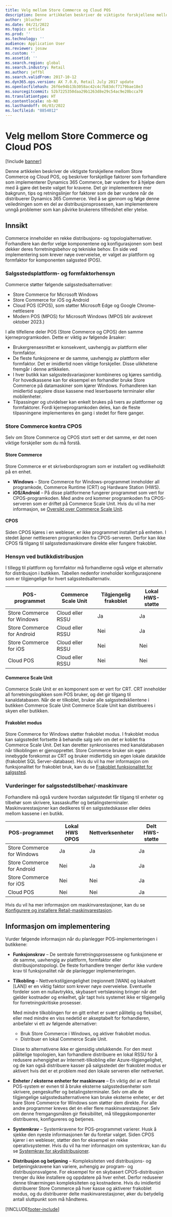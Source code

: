```yaml
---
title: Velg mellom Store Commerce og Cloud POS
description: Denne artikkelen beskriver de viktigste forskjellene mellom Store Commerce og Cloud POS, og beskriver forskjellige faktorer som forhandlere som implementerer Dynamics 365 Commerce, bør vurdere for å hjelpe dem med å gjøre det beste valget for kravene.
author: jblucher
ms.date: 04/21/2022
ms.topic: article
ms.prod: ''
ms.technology: ''
audience: Application User
ms.reviewer: josaw
ms.custom: ''
ms.assetid: ''
ms.search.region: global
ms.search.industry: Retail
ms.author: jeffbl
ms.search.validFrom: 2017-10-12
ms.dyn365.ops.version: AX 7.0.0, Retail July 2017 update
ms.openlocfilehash: 26f6e94b13b3058ac42c4c7b83dcf7179bae18e3
ms.sourcegitcommit: 52b7225350daa29b1263d8e29c54ac9e20bcca70
ms.translationtype: HT
ms.contentlocale: nb-NO
ms.lasthandoff: 06/03/2022
ms.locfileid: "8854012"
---
```

# <a name="choose-between-store-commerce-and-cloud-pos"></a>Velg mellom Store Commerce og Cloud POS

[!include [banner](includes/banner.md)]

Denne artikkelen beskriver de viktigste forskjellene mellom Store Commerce og Cloud POS, og beskriver forskjellige faktorer som forhandlere som implementerer Dynamics 365 Commerce, bør vurdere for å hjelpe dem med å gjøre det beste valget for kravene. Det gir implementerere mer bakgrunn, tips og retningslinjer for faktorer som de bør vurdere når de distribuerer Dynamics 365 Commerce. Ved å se gjennom og følge denne veiledningen som en del av distribusjonsprosessen, kan implementerere unngå problemer som kan påvirke brukerens tilfredshet eller ytelse.

## <a name="insights"></a>Innsikt

Commerce inneholder en rekke distribusjons- og topologialternativer. Forhandlere kan derfor velge komponentene og konfigurasjonen som best dekker deres forretningsbehov og tekniske behov. En side ved implementering som krever nøye overveielse, er valget av plattform og formfaktor for komponenten salgssted (POS).

### <a name="pos-platform-and-form-factor-considerations"></a>Salgsstedsplattform- og formfaktorhensyn

Commerce støtter følgende salgsstedsalternativer:

- Store Commerce for Microsoft Windows
- Store Commerce for iOS og Android
- Cloud POS (CPOS), som støtter Microsoft Edge og Google Chrome-nettlesere
- Modern POS (MPOS) for Microsoft Windows (MPOS blir avskrevet oktober 2023.) 

I alle tilfellene deler POS (Store Commerce og CPOS) den samme kjerneprogramkoden. Dette er viktig av følgende årsaker:

- Brukergrensesnittet er konsekvent, uavhengig av plattform eller formfaktor.
- De fleste funksjonene er de samme, uavhengig av plattform eller formfaktor. Det er imidlertid noen viktige forskjeller. Disse ulikhetene fremgår i denne artikkelen.
- I hver butikk kan salgsstedsvariasjoner kombineres og kjøres samtidig. For hovedkassene kan for eksempel en forhandler bruke Store Commerce på datamaskiner som kjører Windows. Forhandleren kan imidlertid supplere disse kassene med leserbaserte terminaler eller mobilenheter.
- Tilpassinger og utvidelser kan enkelt brukes på tvers av plattformer og formfaktorer. Fordi kjerneprogramkoden deles, kan de fleste tilpasningene implementeres én gang i stedet for flere ganger.

### <a name="store-commerce-vs-cpos"></a>Store Commerce kontra CPOS

Selv om Store Commerce og CPOS stort sett er det samme, er det noen viktige forskjeller som du må forstå.

#### <a name="store-commerce"></a>Store Commerce

Store Commerce er et skrivebordsprogram som er installert og vedlikeholdt på en enhet.

- **Windows** – Store Commerce for Windows-programmet inneholder all programkode, Commerce Runtime (CRT) og Hardware Station (HWS).
- **iOS/Android** – På disse plattformene fungerer programmet som vert for CPOS-programkoden. Med andre ord kommer programkoden fra CPOS-serveren som er driftet på Commerce Scale Unit. Hvis du vil ha mer informasjon, se [Oversikt over Commerce Scale Unit](dev-itpro/retail-store-system-begin.md).

#### <a name="cpos"></a>CPOS

Siden CPOS kjøres i en webleser, er ikke programmet installert på enheten. I stedet åpner nettleseren programkoden fra CPOS-serveren. Derfor kan ikke CPOS få tilgang til salgsstedsmaskinvare direkte eller fungere frakoblet.

### <a name="store-deployment-considerations"></a>Hensyn ved butikkdistribusjon

I tillegg til plattform og formfaktor må forhandlerne også velge et alternativ for distribusjon i butikken. Tabellen nedenfor inneholder konfigurasjonene som er tilgjengelige for hvert salgsstedsalternativ.

| POS-programmet            | Commerce Scale Unit | Tilgjengelig frakoblet | Lokal HWS-støtte |
|----------------------------|---------------------|-------------------|-------------------|
| Store Commerce for Windows | Cloud eller RSSU       | Ja               | Ja               |
| Store Commerce for Android | Cloud eller RSSU       | Nei                | Ja               |
| Store Commerce for iOS     | Cloud eller RSSU       | Nei                | Nei                |
| Cloud POS                  | Cloud eller RSSU       | Nei                | Nei                |

#### <a name="commerce-scale-unit"></a>Commerce Scale Unit

Commerce Scale Unit er en komponent som er vert for CRT. CRT inneholder all forretningslogikken som POS bruker, og det gir tilgang til kanaldatabasen. Når de er tilkoblet, bruker alle salgsstedsklientene i butikken Commerce Scale Unit Commerce Scale Unit kan distribueres i skyen eller butikken.

#### <a name="offline-mode"></a>Frakoblet modus

Store Commerce for Windows støtter frakoblet modus. I frakoblet modus kan salgsstedet fortsette å behandle salg selv om det er koblet fra Commerce Scale Unit. Det kan deretter synkroniseres med kanaldatabasen når tilkoblingen er gjenopprettet. Store Commerce bruker sin egen innebygde forekomst av CRT og bruker midlertidig sin egen lokale datakilde (frakoblet SQL Server-database). Hvis du vil ha mer informasjon om funksjonalitet for frakoblet bruk, kan du se [Frakoblet funksjonalitet for salgssted](pos-offline-functionality.md).

### <a name="pos-peripheralhardware-considerations"></a>Vurderinger for salgsstedstilbehør/-maskinvare

Forhandlere må også vurdere hvordan salgsstedet får tilgang til enheter og tilbehør som skrivere, kassaskuffer og betalingsterminaler. Maskinvarestasjoner kan dedikeres til en salgsstedskasse eller deles mellom kassene i en butikk.

| POS-programmet            | Lokal HWS OPOS | Nettverksenheter | Delt HWS-støtte |
|----------------------------|----------------|---------------------|--------------------|
| Store Commerce for Windows | Ja            | Ja                 | Ja                |
| Store Commerce for Android | Nei             | Ja                 | Ja                |
| Store Commerce for iOS     | Nei             | Nei                  | Ja                |
| Cloud POS                  | Nei             | Nei                  | Ja                |

Hvis du vil ha mer informasjon om maskinvarestasjoner, kan du se [Konfigurere og installere Retail-maskinvarestasjon](retail-hardware-station-configuration-installation.md).

## <a name="implementation-considerations"></a>Informasjon om implementering

Vurder følgende informasjon når du planlegger POS-implementeringen i butikkene:

- **Funksjonskrav** – De sentrale forretningsprosessene og funksjonene er de samme, uavhengig av plattform, formfaktor eller distribusjonstopologi. De fleste forhandlere trenger derfor ikke vurdere krav til funksjonalitet når de planlegger implementeringen.
- **Tilkobling** – Nettverkstilgjengelighet (regionnett \[WAN\] og lokalnett \[LAN\]) er en viktig faktor som krever nøye overveielse. Eventuelle fordeler som en nullavtrykks, skybasert vertsløsning bringer når det gjelder kostnader og enkelhet, går tapt hvis systemet ikke er tilgjengelig for forretningskritiske prosesser.

    Med mindre tilkoblingen for en gitt enhet er svært pålitelig og fleksibel, eller med mindre en viss nedetid er akseptabelt for forhandleren, anbefaler vi ett av følgende alternativer:

    - Bruk Store Commerce i Windows, og aktiver frakoblet modus.
    - Distribuer en lokal Commerce Scale Unit.

    Disse to alternativene ikke er gjensidig utelukkende. For den mest pålitelige topologien, kan forhandlere distribuere en lokal RSSU for å redusere avhengighet av Internett-tilkobling eller Azure-tilgjengelighet, og de kan også distribuere kasser på salgsstedet der frakoblet modus er aktivert hvis det er et problem med den lokale serveren eller nettverket.

- **Enheter / eksterne enheter for maskinvare** – En viktig del av et Retail POS-system er evnen til å bruke eksterne salgsstedsenheter som skrivere, pengeskuffer og betalingsterminaler. Selv om alle de tilgjengelige salgsstedsalternativene kan bruke eksterne enheter, er det bare Store Commerce for Windows som støtter dem direkte. For alle andre programmer kreves det én eller flere maskinvarestasjoner. Selv om denne fremgangsmåten gir fleksibilitet, må tilleggskomponenter distribueres, konfigureres og betjenes.
- **Systemkrav** – Systemkravene for POS-programmet varierer. Husk å sjekke den nyeste informasjonen før du foretar valget. Siden CPOS kjører i en webleser, støtter den for eksempel en rekke operativsystemer. Hvis du vil ha mer informasjon om systemkrav, kan du se [Systemkrav for skydistribusjoner](../fin-ops-core/fin-ops/get-started/system-requirements.md).
- **Distribusjon og betjening** – Kompleksiteten ved distribusjons- og betjeningskravene kan variere, avhengig av program- og distribusjonsvalgene. For eksempel for en skybasert CPOS-distribusjon trenger du ikke installere og oppdatere på hver enhet. Derfor reduserer denne tilnærmingen kompleksiteten og kostnadene. Hvis du imidlertid distribuerer Store Commerce på hver kasse og aktiverer frakoblet modus, og du distribuerer delte maskinvarestasjoner, øker du betydelig antall sluttpunkt som må håndteres.


[!INCLUDE[footer-include](../includes/footer-banner.md)]
